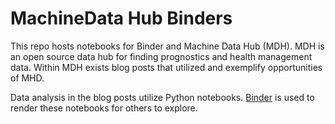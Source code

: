# MachineData Hub Binders
This repo hosts notebooks for Binder and Machine Data Hub (MDH). 
MDH is an open source data hub for finding prognostics and health management data. Within MDH exists blog posts that utilized and exemplify opportunities of MHD. 

Data analysis in the blog posts utilize Python notebooks. [Binder](https://mybinder.org/) is used to render these notebooks for others to explore. 
